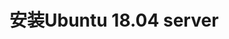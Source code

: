 # 安装Ubuntu 18.04 server

<!--stackedit_data:
eyJoaXN0b3J5IjpbLTEwNDQ2NDIxMTQsLTE2Nzk2NzkyODFdfQ
==
-->